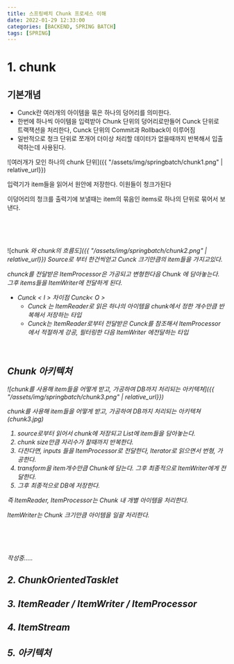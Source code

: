 ```yaml
---
title: 스프링배치 Chunk 프로세스 이해
date: 2022-01-29 12:33:00
categories: [BACKEND, SPRING BATCH]
tags: [SPRING]
---
```


# 1. chunk

## 기본개념

- Cunck란 여러개의 아이템을 묶은 하나의 덩어리를 의미한다.
- 한번에 하나씩 아이템을 입력받아 Chunk 단위의 덩어리로만들어 Cunck 단위로 트랙잭션을 처리한다, Cunck 단위의 Commit과 Rollback이 이루어짐
- 일반적으로 청크 단위로 쪼개어 더이상 처리할 데이터가 없을때까지 반복해서 입출력하는데 사용된다.


![여러개가 모인 하나의 chunk 단위]({{ "/assets/img/springbatch/chunk1.png" | relative_url}})


입력기가 item들을 읽어서 원안에 저장한다. 이원들이 청크가된다

이덩어리의 청크를 출력기에 보낼때는 item의 묶음인 items로 하나의 단위로 묶어서 보낸다.

<br>
<br>
<br>

![chunk<I> 와  chunk<O>의 흐름도]({{ "/assets/img/springbatch/chunk2.png" | relative_url}})
Source로 부터 한건씩얻고  Cunck<I> 크기만큼의 item들을 가지고있다.

chunck를 전달받은 ItemProcessor은 가공되고 변형한다음 Chunk<O> 에 담아놓는다. 그후 items들을 ItemWriter에 전달하게 된다.


- Cunck < I >   차이점  Cunck< O >
  - Cunck<I> 는  ItemReader로 읽은 하나의 아이템을 chunk에서 정한 개수만큼 반복해서 저장하는 타입
  - Cunck<O>는 ItemReader로부터 전달받은 Cunck<I>를 참조해서 ItemProcessor에서 적절하게 강공, 필터링한 다음 ItemWriter 에전달하는 타입
    <br>
    <br>
    <br>



## Chunk 아키텍처

![chunk를 사용해 item들을 어떻게 받고, 가공하여 DB까지 처리되는 아키텍쳐]({{ "/assets/img/springbatch/chunk3.png" | relative_url}})

chunk를 사용해 item들을 어떻게 받고, 가공하여 DB까지 처리되는 아키텍쳐 (chunk3.jpg)

1. source로부터 읽어서 chunk<I>에 저장되고 List에 item들을 담아놓는다.
2. chunk size만큼 자리수가 찰때까지 반복한다.
3. 다찬다면, inputs 들을  ItemProcessor로 전달한다, Iterator로 읽으면서 번형, 가공한다.
4. transform을 item개수만큼 Chunk<O>에 담는다. 그후 최종적으로 ItemWriter에게 전달한다.
5. 그후 최종적으로 DB에 저장한다.

즉 ItemReader, ItemProcessor는 Chunk 내 개별 아이템을 처리한다.

ItemWriter는 Chunk 크기만큼 아이템을 일괄 처리한다.


<br>
<br>
<br>

작성중.....

## 2. ChunkOrientedTasklet

## 3. ItemReader / ItemWriter / ItemProcessor

## 4. ItemStream

## 5. 아키텍처
